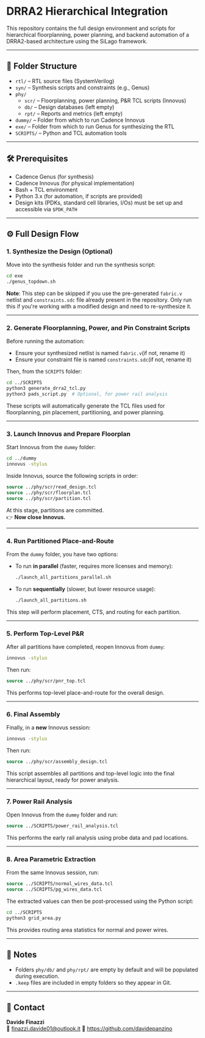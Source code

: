 # DRRA2 Hierarchical Integration

This repository contains the full design environment and scripts for hierarchical floorplanning, power planning, and backend automation of a DRRA2-based architecture using the SiLago framework.

---

## 📁 Folder Structure

- `rtl/` – RTL source files (SystemVerilog)
- `syn/` – Synthesis scripts and constraints (e.g., Genus)
- `phy/`
  - `scr/` – Floorplanning, power planning, P&R TCL scripts (Innovus)
  - `db/` – Design databases (left empty)
  - `rpt/` – Reports and metrics (left empty)
- `dummy/` – Folder from which to run Cadence Innovus
- `exe/` – Folder from which to run Genus for synthesizing the RTL
- `SCRIPTS/` – Python and TCL automation tools

---

## 🛠️ Prerequisites

- Cadence Genus (for synthesis)
- Cadence Innovus (for physical implementation)
- Bash + TCL environment
- Python 3.x (for automation, if scripts are provided)
- Design kits (PDKs, standard cell libraries, I/Os) must be set up and accessible via `$PDK_PATH`

---

## ⚙️ Full Design Flow

### 1. Synthesize the Design (Optional)

Move into the synthesis folder and run the synthesis script:

```bash
cd exe
./genus_topdown.sh
```

**Note**: This step can be skipped if you use the pre-generated `fabric.v` netlist and `constraints.sdc` file already present in the repository. Only run this if you're working with a modified design and need to re-synthesize it. 

---

### 2. Generate Floorplanning, Power, and Pin Constraint Scripts

Before running the automation:
- Ensure your synthesized netlist is named `fabric.v`(if not, rename it)
- Ensure your constraint file is named `constraints.sdc`(if not, rename it)

Then, from the `SCRIPTS` folder:

```bash
cd ../SCRIPTS
python3 generate_drra2_tcl.py
python3 pads_script.py  # Optional, for power rail analysis
```

These scripts will automatically generate the TCL files used for floorplanning, pin placement, partitioning, and power planning.

---

### 3. Launch Innovus and Prepare Floorplan

Start Innovus from the `dummy` folder:

```bash
cd ../dummy
innovus -stylus
```

Inside Innovus, source the following scripts in order:

```tcl
source ../phy/scr/read_design.tcl
source ../phy/scr/floorplan.tcl
source ../phy/scr/partition.tcl
```

At this stage, partitions are committed.  
👉 **Now close Innovus.**

---

### 4. Run Partitioned Place-and-Route

From the `dummy` folder, you have two options:

- To run **in parallel** (faster, requires more licenses and memory):

  ```bash
  ./launch_all_partitions_parallel.sh
  ```

- To run **sequentially** (slower, but lower resource usage):

  ```bash
  ./launch_all_partitions.sh
  ```

This step will perform placement, CTS, and routing for each partition.

---

### 5. Perform Top-Level P&R

After all partitions have completed, reopen Innovus from `dummy`:

```bash
innovus -stylus
```

Then run:

```tcl
source ../phy/scr/pnr_top.tcl
```

This performs top-level place-and-route for the overall design.

---

### 6. Final Assembly

Finally, in a **new** Innovus session:

```bash
innovus -stylus
```

Then run:

```tcl
source ../phy/scr/assembly_design.tcl
```

This script assembles all partitions and top-level logic into the final hierarchical layout, ready for power analysis.


---

### 7. Power Rail Analysis

Open Innovus from the `dummy` folder and run:

```tcl
source ../SCRIPTS/power_rail_analysis.tcl
```

This performs the early rail analysis using probe data and pad locations.

---

### 8. Area Parametric Extraction

From the same Innovus session, run:

```tcl
source ../SCRIPTS/normal_wires_data.tcl
source ../SCRIPTS/pg_wires_data.tcl
```

The extracted values can then be post-processed using the Python script:

```bash
cd ../SCRIPTS
python3 grid_area.py
```

This provides routing area statistics for normal and power wires.

---

## 📝 Notes

- Folders `phy/db/` and `phy/rpt/` are empty by default and will be populated during execution.
- `.keep` files are included in empty folders so they appear in Git.

---

## 📩 Contact

**Davide Finazzi**  
📧 finazzi.davide01@outlook.it 
🔗 https://github.com/davidepanzino
